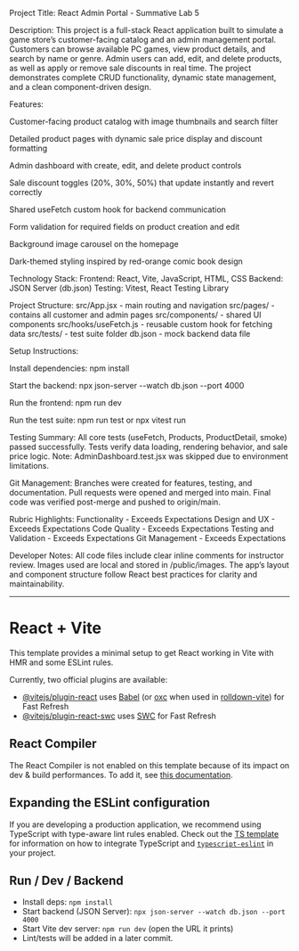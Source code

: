 Project Title: React Admin Portal - Summative Lab 5

Description:
This project is a full-stack React application built to simulate a game store’s customer-facing catalog and an admin management portal. Customers can browse available PC games, view product details, and search by name or genre. Admin users can add, edit, and delete products, as well as apply or remove sale discounts in real time. The project demonstrates complete CRUD functionality, dynamic state management, and a clean component-driven design.

Features:

Customer-facing product catalog with image thumbnails and search filter

Detailed product pages with dynamic sale price display and discount formatting

Admin dashboard with create, edit, and delete product controls

Sale discount toggles (20%, 30%, 50%) that update instantly and revert correctly

Shared useFetch custom hook for backend communication

Form validation for required fields on product creation and edit

Background image carousel on the homepage

Dark-themed styling inspired by red-orange comic book design

Technology Stack:
Frontend: React, Vite, JavaScript, HTML, CSS
Backend: JSON Server (db.json)
Testing: Vitest, React Testing Library

Project Structure:
src/App.jsx - main routing and navigation
src/pages/ - contains all customer and admin pages
src/components/ - shared UI components
src/hooks/useFetch.js - reusable custom hook for fetching data
src/tests/ - test suite folder
db.json - mock backend data file

Setup Instructions:

Install dependencies: npm install

Start the backend: npx json-server --watch db.json --port 4000

Run the frontend: npm run dev

Run the test suite: npm run test or npx vitest run

Testing Summary:
All core tests (useFetch, Products, ProductDetail, smoke) passed successfully. Tests verify data loading, rendering behavior, and sale price logic.
Note: AdminDashboard.test.jsx was skipped due to environment limitations.

Git Management:
Branches were created for features, testing, and documentation. Pull requests were opened and merged into main. Final code was verified post-merge and pushed to origin/main.

Rubric Highlights:
Functionality - Exceeds Expectations
Design and UX - Exceeds Expectations
Code Quality - Exceeds Expectations
Testing and Validation - Exceeds Expectations
Git Management - Exceeds Expectations

Developer Notes:
All code files include clear inline comments for instructor review. Images used are local and stored in /public/images. The app’s layout and component structure follow React best practices for clarity and maintainability.

--------------------------------------------------------------------------------


# React + Vite

This template provides a minimal setup to get React working in Vite with HMR and some ESLint rules.

Currently, two official plugins are available:

- [@vitejs/plugin-react](https://github.com/vitejs/vite-plugin-react/blob/main/packages/plugin-react) uses [Babel](https://babeljs.io/) (or [oxc](https://oxc.rs) when used in [rolldown-vite](https://vite.dev/guide/rolldown)) for Fast Refresh
- [@vitejs/plugin-react-swc](https://github.com/vitejs/vite-plugin-react/blob/main/packages/plugin-react-swc) uses [SWC](https://swc.rs/) for Fast Refresh

## React Compiler

The React Compiler is not enabled on this template because of its impact on dev & build performances. To add it, see [this documentation](https://react.dev/learn/react-compiler/installation).

## Expanding the ESLint configuration

If you are developing a production application, we recommend using TypeScript with type-aware lint rules enabled. Check out the [TS template](https://github.com/vitejs/vite/tree/main/packages/create-vite/template-react-ts) for information on how to integrate TypeScript and [`typescript-eslint`](https://typescript-eslint.io) in your project.

## Run / Dev / Backend
- Install deps: `npm install`
- Start backend (JSON Server): `npx json-server --watch db.json --port 4000`
- Start Vite dev server: `npm run dev` (open the URL it prints)
- Lint/tests will be added in a later commit.
